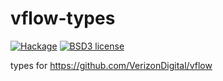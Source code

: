# vflow-types

[![Hackage](https://img.shields.io/hackage/v/vflow-types.svg)](https://hackage.haskell.org/package/vflow-types)
[![BSD3 license](https://img.shields.io/badge/license-BSD3-blue.svg)](LICENSE)

types for https://github.com/VerizonDigital/vflow